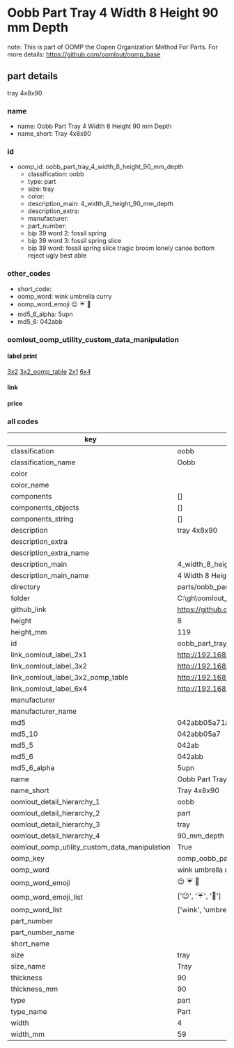 # Oobb Part Tray 4 Width 8 Height 90 mm Depth  

note: This is part of OOMP the Oopen Organization Method For Parts. For more details: https://github.com/oomlout/oomp_base

##  part details
  



tray 4x8x90



### name
* name: Oobb Part Tray 4 Width 8 Height 90 mm Depth
* name_short: Tray 4x8x90 
### id
* oomp_id: oobb_part_tray_4_width_8_height_90_mm_depth
  * classification: oobb
  * type: part
  * size: tray
  * color: 
  * description_main: 4_width_8_height_90_mm_depth
  * description_extra: 
  * manufacturer: 
  * part_number: 
  * bip 39 word 2: fossil spring
  * bip 39 word 3: fossil spring slice
  * bip 39 word: fossil spring slice tragic broom lonely canoe bottom reject ugly best able

### other_codes
* short_code: 
* oomp_word: wink umbrella curry
* oomp_word_emoji :wink: :umbrella: :curry:
* md5_6_alpha: 5upn
* md5_6: 042abb






### oomlout_oomp_utility_custom_data_manipulation
#### label print
[3x2](http://192.168.1.245:1112/?label=oomp%205upn)
[3x2_oomp_table](http://192.168.1.108:1112/?label=oomp%205upn)
[2x1](http://192.168.1.242:1112/?label=oomp%205upn)
[6x4](http://192.168.1.55:1112/?label=oomp%205upn)    

#### link

                              

#### price







### all codes 
| key | value |  
| --- | --- |  
| classification | oobb |  
| classification_name | Oobb |  
| color |  |  
| color_name |  |  
| components | [] |  
| components_objects | [] |  
| components_string | [] |  
| description | tray 4x8x90 |  
| description_extra |  |  
| description_extra_name |  |  
| description_main | 4_width_8_height_90_mm_depth |  
| description_main_name | 4 Width 8 Height 90 mm Depth |  
| directory | parts/oobb_part_tray_4_width_8_height_90_mm_depth |  
| folder | C:\gh\oomlout_oobb_version_4_generated_parts\parts\oobb_part_tray_4_width_8_height_90_mm_depth |  
| github_link | https://github.com/oomlout/oomlout_oomp_part_src/tree/main/parts/oobb_part_tray_4_width_8_height_90_mm_depth |  
| height | 8 |  
| height_mm | 119 |  
| id | oobb_part_tray_4_width_8_height_90_mm_depth |  
| link_oomlout_label_2x1 | http://192.168.1.242:1112/?label=oomp%205upn |  
| link_oomlout_label_3x2 | http://192.168.1.245:1112/?label=oomp%205upn |  
| link_oomlout_label_3x2_oomp_table | http://192.168.1.108:1112/?label=oomp%205upn |  
| link_oomlout_label_6x4 | http://192.168.1.55:1112/?label=oomp%205upn |  
| manufacturer |  |  
| manufacturer_name |  |  
| md5 | 042abb05a71a44320e8e6e6f96f4cadf |  
| md5_10 | 042abb05a7 |  
| md5_5 | 042ab |  
| md5_6 | 042abb |  
| md5_6_alpha | 5upn |  
| name | Oobb Part Tray 4 Width 8 Height 90 mm Depth |  
| name_short | Tray 4x8x90  |  
| oomlout_detail_hierarchy_1 | oobb |  
| oomlout_detail_hierarchy_2 | part |  
| oomlout_detail_hierarchy_3 | tray |  
| oomlout_detail_hierarchy_4 | 90_mm_depth |  
| oomlout_oomp_utility_custom_data_manipulation | True |  
| oomp_key | oomp_oobb_part_tray_4_width_8_height_90_mm_depth |  
| oomp_word | wink umbrella curry |  
| oomp_word_emoji | :wink: :umbrella: :curry: |  
| oomp_word_emoji_list | [':wink:', ':umbrella:', ':curry:'] |  
| oomp_word_list | ['wink', 'umbrella', 'curry'] |  
| part_number |  |  
| part_number_name |  |  
| short_name |  |  
| size | tray |  
| size_name | Tray |  
| thickness | 90 |  
| thickness_mm | 90 |  
| type | part |  
| type_name | Part |  
| width | 4 |  
| width_mm | 59 |  
